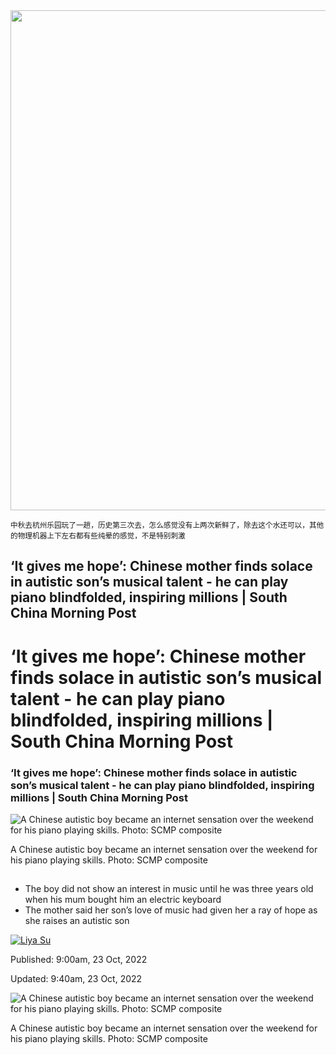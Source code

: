<img src=https://gw.alipayobjects.com/zos/k/h5/hzL4LG.jpg width=800/>  

<small>中秋去杭州乐园玩了一趟，历史第三次去，怎么感觉没有上两次新鲜了，除去这个水还可以，其他的物理机器上下左右都有些纯晕的感觉，不是特别刺激</small>  

##  ‘It gives me hope’: Chinese mother finds solace in autistic son’s musical talent - he can play piano blindfolded, inspiring millions | South China Morning Post


#  ‘It gives me hope’: Chinese mother finds solace in autistic son’s musical talent - he can play piano blindfolded, inspiring millions | South China Morning Post

###  ‘It gives me hope’: Chinese mother finds solace in autistic son’s musical talent - he can play piano blindfolded, inspiring millions | South China Morning Post

![A Chinese autistic boy became an internet sensation over the weekend for his piano playing skills. Photo: SCMP composite](https://img.i-scmp.com/cdn-cgi/image/fit=contain,width=425,format=auto/sites/default/files/styles/768x768/public/d8/images/canvas/2022/10/18/7a5eb313-e18f-473b-b8f5-f73f8e286a16_307d212e.jpg?itok=56yb_Mg3&v=1666042192)

A Chinese autistic boy became an internet sensation over the weekend for his piano playing skills. Photo: SCMP composite

## 

-   The boy did not show an interest in music until he was three years old when his mum bought him an electric keyboard
-   The mother said her son’s love of music had given her a ray of hope as she raises an autistic son

[![Liya Su](https://img.i-scmp.com/cdn-cgi/image/fit=contain,width=70,format=auto/sites/default/files/styles/118x118/public/d8/images/author/pic/2022/02/15/liya_su__0.jpg?itok=68B33SQk&v=1644917694)](https://www.scmp.com/author/liya-su)

Published: 9:00am, 23 Oct, 2022

Updated: 9:40am, 23 Oct, 2022

![A Chinese autistic boy became an internet sensation over the weekend for his piano playing skills. Photo: SCMP composite](https://img.i-scmp.com/cdn-cgi/image/fit=contain,width=1098,format=auto/sites/default/files/styles/1200x800/public/d8/images/canvas/2022/10/18/7a5eb313-e18f-473b-b8f5-f73f8e286a16_307d212e.jpg?itok=W2xUNRxQ&v=1666042192)

A Chinese autistic boy became an internet sensation over the weekend for his piano playing skills. Photo: SCMP composite
